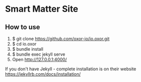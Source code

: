 Smart Matter Site
====================

## How to use
1. $ git clone https://github.com/oxor-io/io.oxor.git
2. $ cd io.oxor
3. $ bundle install
4. $ bundle exec jekyll serve
5. Open http://127.0.0.1:4000/

If you don't have Jekyll - complete installation is on their website https://jekyllrb.com/docs/installation/
